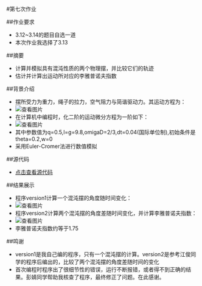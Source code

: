 #第七次作业

##作业要求
* 3.12~3.14的题目自选一道
* 本次作业我选择了3.13

##摘要
* 计算并模拟具有混沌性质的两个物理摆，并比较它们的轨迹
* 估计并计算出运动所对应的李雅普诺夫指数

##背景介绍
* 摆所受力为重力，绳子的拉力，空气阻力与简谐驱动力。其运动方程为：
* ![查看图片](http://a2.qpic.cn/psb?/V14dvOL90MQVdu/nsJvjOwlu4p0dEPg4tE1c0Xr.ZRHqYJWPCyINzs7yK8!/b/dOUAAAAAAAAA&bo=5QF9AAAAAAADB7s!&rf=viewer_4)
* 在计算机中编程时，化二阶的运动微分方程为一阶如下：
* ![查看图片](http://a2.qpic.cn/psb?/V14dvOL90MQVdu/u0JoAI9XoQ8bqFkghSlaqvSf3UeYyJ1kV6PD5LPANCc!/b/dAkBAAAAAAAA&bo=wAGrAAAAAAADB0g!&rf=viewer_4)
* 其中参数值为q=0.5,l=g=9.8,omigaD=2/3,dt=0.04(国际单位制),初始条件是theta=0.2,w=0
* 采用Euler-Cromer法进行数值模拟

##源代码
* [点击查看源代码](https://github.com/chunx1ng/computational_physics_N2014301890026/blob/master/Exercise07/ex07.py)

##结果展示
* 程序version1计算一个混沌摆的角度随时间变化：
* ![查看图片](http://a1.qpic.cn/psb?/V14dvOL90MQVdu/gpEucrgXGmxyOoWVh5RYkOS1Ia360gb4QB4hOgacDKs!/b/dKsAAAAAAAAA&bo=6wJ9AQAAAAADB7c!&rf=viewer_4)
* 程序version2计算两个混沌摆的角度差随时间变化，并计算李雅普诺夫指数：
* ![查看图片](http://a3.qpic.cn/psb?/V14dvOL90MQVdu/PZiO.ZyIYtYDdrZ6q0MVFrNQWFFclpvhHSSQrQgYD70!/b/dAoBAAAAAAAA&bo=2wKEAQAAAAADB34!&rf=viewer_4)
* 李雅普诺夫指数约等于1.75

##鸣谢
* version1是我自己编的程序，只有一个混沌摆的计算。version2是参考江俊同学的程序后编出的，比较了两个混沌摆的角度差随时间的变化
* 首次编程时程序出了很细节性的错误，运行不断报错，或者得不到正确的结果。彭婧同学帮助我核查了程序，最终修正了问题。在此感谢。
